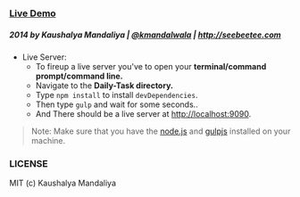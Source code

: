 ### [Live Demo](http://krman009.github.io/Daily-Task/) 
##### 2014 by Kaushalya Mandaliya | [@kmandalwala](https://twitter.com/kmandalwala "I'm on twitter") | http://seebeetee.com

+ Live Server:
  + To fireup a live server you've to open your **terminal/command prompt/command line.**
  + Navigate to the **Daily-Task directory.**
  + Type `npm install` to install `devDependencies`.
  + Then type `gulp` and wait for some seconds..
  + And There should be a live server at [http://localhost:9090](http://localhost:9090).

> Note: Make sure that you have the [node.js](http://nodejs.org) and [gulpjs](http://gulpjs.com) installed on your machine.

### LICENSE

MIT (c) Kaushalya Mandaliya